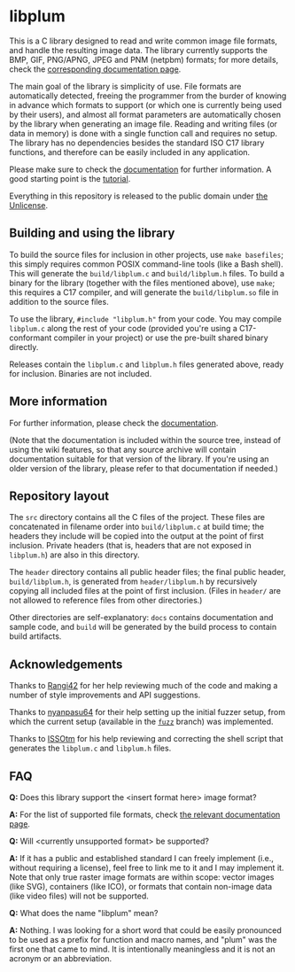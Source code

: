 # libplum

This is a C library designed to read and write common image file formats, and handle the resulting image data.
The library currently supports the BMP, GIF, PNG/APNG, JPEG and PNM (netpbm) formats; for more details, check the
[corresponding documentation page](docs/formats.md).

The main goal of the library is simplicity of use.
File formats are automatically detected, freeing the programmer from the burder of knowing in advance which formats to
support (or which one is currently being used by their users), and almost all format parameters are automatically
chosen by the library when generating an image file.
Reading and writing files (or data in memory) is done with a single function call and requires no setup.
The library has no dependencies besides the standard ISO C17 library functions, and therefore can be easily included
in any application.

Please make sure to check the [documentation](docs/README.md) for further information.
A good starting point is the [tutorial](docs/tutorial.md).

Everything in this repository is released to the public domain under [the Unlicense](LICENSE).

## Building and using the library

To build the source files for inclusion in other projects, use `make basefiles`; this simply requires common POSIX
command-line tools (like a Bash shell).
This will generate the `build/libplum.c` and `build/libplum.h` files.
To build a binary for the library (together with the files mentioned above), use `make`; this requires a C17 compiler,
and will generate the `build/libplum.so` file in addition to the source files.

To use the library, `#include "libplum.h"` from your code.
You may compile `libplum.c` along the rest of your code (provided you're using a C17-conformant compiler in your
project) or use the pre-built shared binary directly.

Releases contain the `libplum.c` and `libplum.h` files generated above, ready for inclusion.
Binaries are not included.

## More information

For further information, please check the [documentation](docs/README.md).

(Note that the documentation is included within the source tree, instead of using the wiki features, so that any
source archive will contain documentation suitable for that version of the library.
If you're using an older version of the library, please refer to that documentation if needed.)

## Repository layout

The `src` directory contains all the C files of the project.
These files are concatenated in filename order into `build/libplum.c` at build time; the headers they include will be
copied into the output at the point of first inclusion.
Private headers (that is, headers that are not exposed in `libplum.h`) are also in this directory.

The `header` directory contains all public header files; the final public header, `build/libplum.h`, is generated from
`header/libplum.h` by recursively copying all included files at the point of first inclusion.
(Files in `header/` are not allowed to reference files from other directories.)

Other directories are self-explanatory: `docs` contains documentation and sample code, and `build` will be generated
by the build process to contain build artifacts.

## Acknowledgements

Thanks to [Rangi42](https://github.com/Rangi42) for her help reviewing much of the code and making a number of style
improvements and API suggestions.

Thanks to [nyanpasu64](https://github.com/nyanpasu64) for their help setting up the initial fuzzer setup, from which
the current setup (available in the [`fuzz`](https://github.com/aaaaaa123456789/libplum/tree/fuzz) branch) was
implemented.

Thanks to [ISSOtm](https://codeberg.org/ISSOtm) for his help reviewing and correcting the shell script that generates
the `libplum.c` and `libplum.h` files.

## FAQ

**Q:** Does this library support the &lt;insert format here&gt; image format?

**A:** For the list of supported file formats, check [the relevant documentation page](docs/formats.md).

**Q:** Will &lt;currently unsupported format&gt; be supported?

**A:** If it has a public and established standard I can freely implement (i.e., without requiring a license), feel
free to link me to it and I may implement it.
Note that only true raster image formats are within scope: vector images (like SVG), containers (like ICO), or formats
that contain non-image data (like video files) will not be supported.

**Q:** What does the name "libplum" mean?

**A:** Nothing.
I was looking for a short word that could be easily pronounced to be used as a prefix for function and macro names,
and "plum" was the first one that came to mind.
It is intentionally meaningless and it is not an acronym or an abbreviation.
